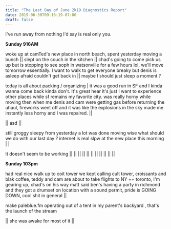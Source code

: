 ```yaml
---
title: "The Last Day of June 2k19 Diagnostics Report"
date: 2019-06-30T09:16:19-07:00
draft: false
---
```


I've run away from nothing I'd say is real only you.

<!--more-->

**Sunday 916AM**

woke up at camTed's new place in north beach, spent yesterday moving a bunch || slept on the couch in the kitchen || chad's going to come pick us up but is stopping to see soph in watsonville for a few hours lol, we'll move tomorrow essentially. I want to walk to get everyone breaky but denis is asleep afraid couldn't get back in ||  maybe I should just sleep a moment ?

today is all about packing / organizing | it was a good run in SF and I kinda wanna come back kinda don't. It's great hear it's just I want to experience other places while sf remains my favorite city. was really horny while moving then when me denis and cam were getting gas before returning the uhaul, fireworks went off and it was like the explosions in the sky made me instantly less horny and I was repaired. ||

|| asd ||

still groggy sleepy from yesterday a lot was done moving wise what should we do with our last day ? internet is real slpw at the new place this morning | |

It doesn't seem to be working || || || || || || || || || || ||


**Sunday 103pm**


had real nice walk up to coit tower we kept calling cult tower, croissants and blak coffee, teddy and cam are about to take flights to NY ++ toronto, I'm gearing up, chad's on his way matt said ben's having a party in richmond and they got a drumset on location with a sound permit, pride is GOING DOWN, cool shit in general ||   

 make paleblue.fm operating out of a tent in my parent's backyard , that's the launch of the stream



|| she was awake for most of it ||

